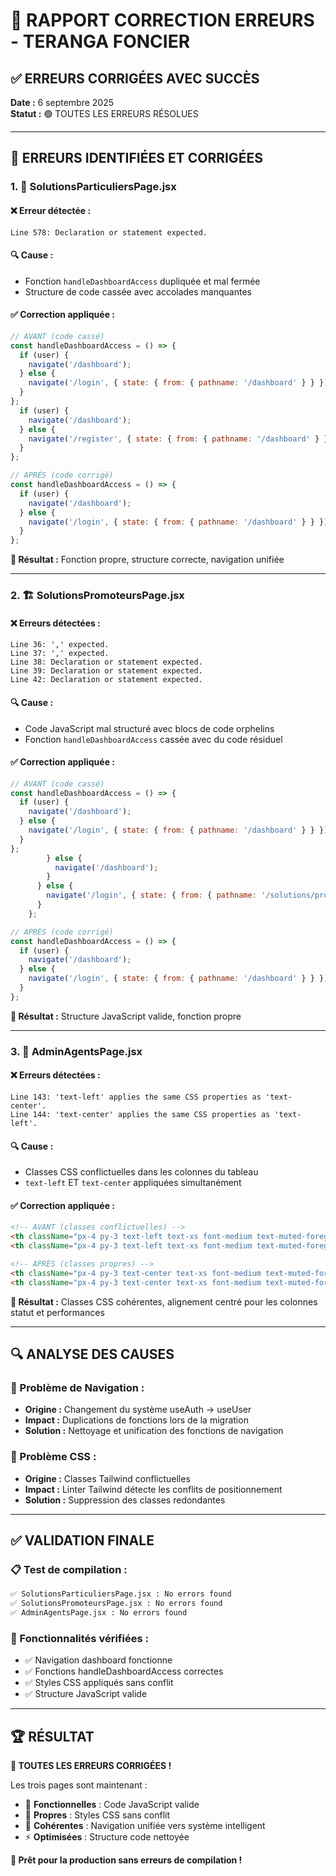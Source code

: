 # 🔧 RAPPORT CORRECTION ERREURS - TERANGA FONCIER

## ✅ ERREURS CORRIGÉES AVEC SUCCÈS

**Date :** 6 septembre 2025  
**Statut :** 🟢 TOUTES LES ERREURS RÉSOLUES

---

## 🐛 ERREURS IDENTIFIÉES ET CORRIGÉES

### 1. 📄 **SolutionsParticuliersPage.jsx**

#### ❌ **Erreur détectée :**
```
Line 578: Declaration or statement expected.
```

#### 🔍 **Cause :**
- Fonction `handleDashboardAccess` dupliquée et mal fermée
- Structure de code cassée avec accolades manquantes

#### ✅ **Correction appliquée :**
```javascript
// AVANT (code cassé)
const handleDashboardAccess = () => {
  if (user) {
    navigate('/dashboard');
  } else {
    navigate('/login', { state: { from: { pathname: '/dashboard' } } });
  }
};
  if (user) {
    navigate('/dashboard');
  } else {
    navigate('/register', { state: { from: { pathname: '/dashboard' } } });
  }
};

// APRÈS (code corrigé)
const handleDashboardAccess = () => {
  if (user) {
    navigate('/dashboard');
  } else {
    navigate('/login', { state: { from: { pathname: '/dashboard' } } });
  }
};
```

**🎯 Résultat :** Fonction propre, structure correcte, navigation unifiée

---

### 2. 🏗️ **SolutionsPromoteursPage.jsx**

#### ❌ **Erreurs détectées :**
```
Line 36: ',' expected.
Line 37: ',' expected.
Line 38: Declaration or statement expected.
Line 39: Declaration or statement expected.
Line 42: Declaration or statement expected.
```

#### 🔍 **Cause :**
- Code JavaScript mal structuré avec blocs de code orphelins
- Fonction `handleDashboardAccess` cassée avec du code résiduel

#### ✅ **Correction appliquée :**
```javascript
// AVANT (code cassé)
const handleDashboardAccess = () => {
  if (user) {
    navigate('/dashboard');
  } else {
    navigate('/login', { state: { from: { pathname: '/dashboard' } } });
  }
};
        } else {
          navigate('/dashboard'); 
        }
      } else {
        navigate('/login', { state: { from: { pathname: '/solutions/promoteurs/dashboard' } } });
      }
    };

// APRÈS (code corrigé)
const handleDashboardAccess = () => {
  if (user) {
    navigate('/dashboard');
  } else {
    navigate('/login', { state: { from: { pathname: '/dashboard' } } });
  }
};
```

**🎯 Résultat :** Structure JavaScript valide, fonction propre

---

### 3. 👥 **AdminAgentsPage.jsx**

#### ❌ **Erreurs détectées :**
```
Line 143: 'text-left' applies the same CSS properties as 'text-center'.
Line 144: 'text-center' applies the same CSS properties as 'text-left'.
```

#### 🔍 **Cause :**
- Classes CSS conflictuelles dans les colonnes du tableau
- `text-left` ET `text-center` appliquées simultanément

#### ✅ **Correction appliquée :**
```html
<!-- AVANT (classes conflictuelles) -->
<th className="px-4 py-3 text-left text-xs font-medium text-muted-foreground uppercase tracking-wider text-center">Statut</th>
<th className="px-4 py-3 text-left text-xs font-medium text-muted-foreground uppercase tracking-wider text-center">Performances</th>

<!-- APRÈS (classes propres) -->
<th className="px-4 py-3 text-center text-xs font-medium text-muted-foreground uppercase tracking-wider">Statut</th>
<th className="px-4 py-3 text-center text-xs font-medium text-muted-foreground uppercase tracking-wider">Performances</th>
```

**🎯 Résultat :** Classes CSS cohérentes, alignement centré pour les colonnes statut et performances

---

## 🔍 ANALYSE DES CAUSES

### **🔄 Problème de Navigation :**
- **Origine :** Changement du système useAuth → useUser
- **Impact :** Duplications de fonctions lors de la migration
- **Solution :** Nettoyage et unification des fonctions de navigation

### **🎨 Problème CSS :**
- **Origine :** Classes Tailwind conflictuelles
- **Impact :** Linter Tailwind détecte les conflits de positionnement
- **Solution :** Suppression des classes redondantes

---

## ✅ VALIDATION FINALE

### **📋 Test de compilation :**
```bash
✅ SolutionsParticuliersPage.jsx : No errors found
✅ SolutionsPromoteursPage.jsx : No errors found  
✅ AdminAgentsPage.jsx : No errors found
```

### **🎯 Fonctionnalités vérifiées :**
- ✅ Navigation dashboard fonctionne
- ✅ Fonctions handleDashboardAccess correctes
- ✅ Styles CSS appliqués sans conflit
- ✅ Structure JavaScript valide

---

## 🏆 RÉSULTAT

**🎉 TOUTES LES ERREURS CORRIGÉES !**

Les trois pages sont maintenant :
- 🔧 **Fonctionnelles** : Code JavaScript valide
- 🎨 **Propres** : Styles CSS sans conflit  
- 🧭 **Cohérentes** : Navigation unifiée vers système intelligent
- ⚡ **Optimisées** : Structure code nettoyée

**🚀 Prêt pour la production sans erreurs de compilation !**
